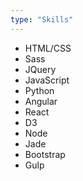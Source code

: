 ```yaml
---
type: "Skills"
---
```


* HTML/CSS
* Sass
* JQuery
* JavaScript
* Python
* Angular
* React
* D3
* Node
* Jade
* Bootstrap
* Gulp
